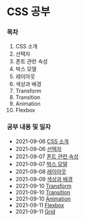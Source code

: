 # CSS 공부 

### 목차

1. CSS 소개
2. 선택자
3. 폰트 관련 속성 
4. 박스 모델
5. 레이아웃
6. 색상과 배경
7. Transform
8. Transition
9. Animation
10. Flexbox

### 공부 내용 및 일자 

- 2021-09-06 [CSS 소개](./css/README.md)
- 2021-09-06 [선택자](./selector/README.md)
- 2021-09-07 [폰트 관련 속성](./font/README.md)
- 2021-09-07 [박스 모델](./boxmodel/README.md)
- 2021-09-08 [레이아웃](./layout/README.md)
- 2021-09-09 [색상과 배경](./color-background/README.md)
- 2021-09-10 [Transform](./transform/README.md)
- 2021-09-10 [Transition](./transition/README.md)
- 2021-09-10 [Animation](./animation/README.md)
- 2021-09-11 [Flexbox](./flexbox/README.md)
- 2021-09-11 [Grid](./grid/README.md)
